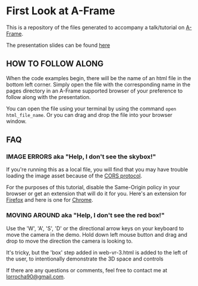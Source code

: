 # First Look at A-Frame
This is a repository of the files generated to accompany a talk/tutorial on [A-Frame](https://aframe.io/).

The presentation slides can be found [here](https://docs.google.com/presentation/d/1O0y5WjAJxYq1StNHofLExKlBtZFizgoqkpDorxx3kR8/edit?usp=sharing)

## HOW TO FOLLOW ALONG
When the code examples begin, there will be the name of an html file in the bottom left corner. Simply open the file with the corresponding name in the pages directory in an A-Frame supported browser of your preference to follow along with the presentation.

You can open the file using your terminal by using the command `open html_file_name`. Or you can drag and drop the file into your browser window.

## FAQ

### IMAGE ERRORS aka "Help, I don't see the skybox!"
If you're running this as a local file, you will find that you may have trouble loading the image asset because of the [CORS protocol](https://www.html5rocks.com/en/tutorials/cors/).

For the purposes of this tutorial, disable the Same-Origin policy in your browser or get an extension that will do it for you. Here's an extension for [Firefox](https://addons.mozilla.org/en-US/firefox/addon/cors-everywhere/) and here is one for [Chrome](https://chrome.google.com/webstore/detail/allow-control-allow-origi/nlfbmbojpeacfghkpbjhddihlkkiljbi?hl=en).

### MOVING AROUND aka "Help, I don't see the red box!"
Use the 'W', 'A', 'S', 'D' or the directional arrow keys on your keyboard to move the camera in the demo. Hold down left mouse button and drag and drop to move the direction the camera is looking to.

It's tricky, but the 'box' step added in web-vr-3.html is added to the left of the user, to intentionally demonstrate the 3D space and controls

If there are any questions or comments, feel free to contact me at lorrocha90@gmail.com.
